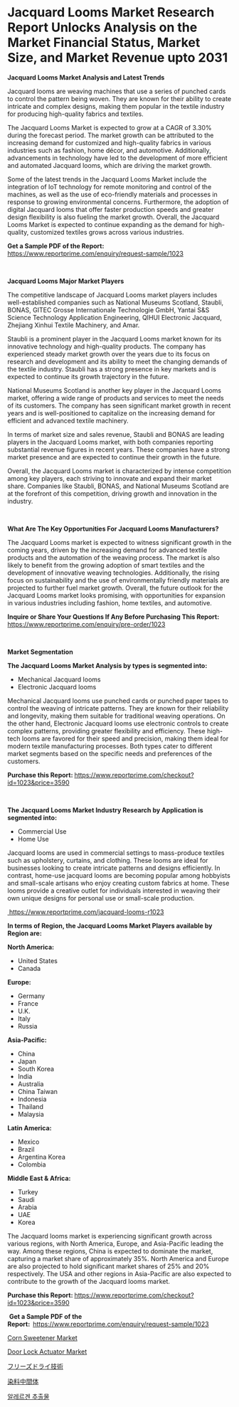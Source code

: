 <p><h1>Jacquard Looms Market Research Report Unlocks Analysis on the Market Financial Status, Market Size, and Market Revenue upto 2031</h1></p><p><strong>Jacquard Looms Market Analysis and Latest Trends</strong></p>
<p><p>Jacquard looms are weaving machines that use a series of punched cards to control the pattern being woven. They are known for their ability to create intricate and complex designs, making them popular in the textile industry for producing high-quality fabrics and textiles.</p><p>The Jacquard Looms Market is expected to grow at a CAGR of 3.30% during the forecast period. The market growth can be attributed to the increasing demand for customized and high-quality fabrics in various industries such as fashion, home décor, and automotive. Additionally, advancements in technology have led to the development of more efficient and automated Jacquard looms, which are driving the market growth.</p><p>Some of the latest trends in the Jacquard Looms Market include the integration of IoT technology for remote monitoring and control of the machines, as well as the use of eco-friendly materials and processes in response to growing environmental concerns. Furthermore, the adoption of digital Jacquard looms that offer faster production speeds and greater design flexibility is also fueling the market growth. Overall, the Jacquard Looms Market is expected to continue expanding as the demand for high-quality, customized textiles grows across various industries.</p></p>
<p><strong>Get a Sample PDF of the Report:&nbsp;</strong> <a href="https://www.reportprime.com/enquiry/request-sample/1023">https://www.reportprime.com/enquiry/request-sample/1023</a></p>
<p>&nbsp;</p>
<p><strong>Jacquard Looms Major Market Players</strong></p>
<p><p>The competitive landscape of Jacquard Looms market players includes well-established companies such as National Museums Scotland, Staubli, BONAS, GITEC Grosse Internationale Technologie GmbH, Yantai S&S Science Technology Application Engineering, QIHUI Electronic Jacquard, Zhejiang Xinhui Textile Machinery, and Amar. </p><p>Staubli is a prominent player in the Jacquard Looms market known for its innovative technology and high-quality products. The company has experienced steady market growth over the years due to its focus on research and development and its ability to meet the changing demands of the textile industry. Staubli has a strong presence in key markets and is expected to continue its growth trajectory in the future.</p><p>National Museums Scotland is another key player in the Jacquard Looms market, offering a wide range of products and services to meet the needs of its customers. The company has seen significant market growth in recent years and is well-positioned to capitalize on the increasing demand for efficient and advanced textile machinery.</p><p>In terms of market size and sales revenue, Staubli and BONAS are leading players in the Jacquard Looms market, with both companies reporting substantial revenue figures in recent years. These companies have a strong market presence and are expected to continue their growth in the future.</p><p>Overall, the Jacquard Looms market is characterized by intense competition among key players, each striving to innovate and expand their market share. Companies like Staubli, BONAS, and National Museums Scotland are at the forefront of this competition, driving growth and innovation in the industry.</p></p>
<p>&nbsp;</p>
<p><strong>What Are The Key Opportunities For Jacquard Looms Manufacturers?</strong></p>
<p><p>The Jacquard Looms market is expected to witness significant growth in the coming years, driven by the increasing demand for advanced textile products and the automation of the weaving process. The market is also likely to benefit from the growing adoption of smart textiles and the development of innovative weaving technologies. Additionally, the rising focus on sustainability and the use of environmentally friendly materials are projected to further fuel market growth. Overall, the future outlook for the Jacquard Looms market looks promising, with opportunities for expansion in various industries including fashion, home textiles, and automotive.</p></p>
<p><strong>Inquire or Share Your Questions If Any Before Purchasing This Report:</strong> <a href="https://www.reportprime.com/enquiry/pre-order/1023">https://www.reportprime.com/enquiry/pre-order/1023</a></p>
<p>&nbsp;</p>
<p><strong>Market Segmentation</strong></p>
<p><strong>The Jacquard Looms Market Analysis by types is segmented into:</strong></p>
<p><ul><li>Mechanical Jacquard looms</li><li>Electronic Jacquard looms</li></ul></p>
<p><p>Mechanical Jacquard looms use punched cards or punched paper tapes to control the weaving of intricate patterns. They are known for their reliability and longevity, making them suitable for traditional weaving operations. On the other hand, Electronic Jacquard looms use electronic controls to create complex patterns, providing greater flexibility and efficiency. These high-tech looms are favored for their speed and precision, making them ideal for modern textile manufacturing processes. Both types cater to different market segments based on the specific needs and preferences of the customers.</p></p>
<p><strong>Purchase this Report:&nbsp;</strong><a href="https://www.reportprime.com/checkout?id=1023&price=3590">https://www.reportprime.com/checkout?id=1023&price=3590</a></p>
<p>&nbsp;</p>
<p><strong>The Jacquard Looms Market Industry Research by Application is segmented into:</strong></p>
<p><ul><li>Commercial Use</li><li>Home Use</li></ul></p>
<p><p>Jacquard looms are used in commercial settings to mass-produce textiles such as upholstery, curtains, and clothing. These looms are ideal for businesses looking to create intricate patterns and designs efficiently. In contrast, home-use jacquard looms are becoming popular among hobbyists and small-scale artisans who enjoy creating custom fabrics at home. These looms provide a creative outlet for individuals interested in weaving their own unique designs for personal use or small-scale production.</p></p>
<p><a href="https://www.reportprime.com/jacquard-looms-r1023">&nbsp;https://www.reportprime.com/jacquard-looms-r1023</a></p>
<p><strong>In terms of Region, the Jacquard Looms Market Players available by Region are:</strong></p>
<p>
    <p> <strong> North America: </strong>
        <ul>
            <li>United States</li>
            <li>Canada</li>
        </ul>
        </p> 
    <p> <strong> Europe: </strong>
        <ul>
            <li>Germany</li>
            <li>France</li>
            <li>U.K.</li>
            <li>Italy</li>
            <li>Russia</li>
        </ul>
        </p> 
    <p> <strong> Asia-Pacific: </strong>
        <ul>
            <li>China</li>
            <li>Japan</li>
            <li>South Korea</li>
            <li>India</li>
            <li>Australia</li>
            <li>China Taiwan</li>
            <li>Indonesia</li>
            <li>Thailand</li>
            <li>Malaysia</li>
        </ul>
        </p> 
    <p> <strong> Latin America: </strong>
        <ul>
            <li>Mexico</li>
            <li>Brazil</li>
            <li>Argentina Korea</li>
            <li>Colombia</li>
        </ul>
        </p> 
    <p> <strong> Middle East & Africa: </strong>
        <ul>
            <li>Turkey</li>
            <li>Saudi</li>
            <li>Arabia</li>
            <li>UAE</li>
            <li>Korea</li>
        </ul>
    </p>
    </p>
<p><p>The Jacquard looms market is experiencing significant growth across various regions, with North America, Europe, and Asia-Pacific leading the way. Among these regions, China is expected to dominate the market, capturing a market share of approximately 35%. North America and Europe are also projected to hold significant market shares of 25% and 20% respectively. The USA and other regions in Asia-Pacific are also expected to contribute to the growth of the Jacquard looms market.</p></p>
<p><strong>Purchase this Report: </strong><a href="https://www.reportprime.com/checkout?id=1023&price=3590">https://www.reportprime.com/checkout?id=1023&price=3590</a></p>
<p>&nbsp;<strong>Get a Sample PDF of the Report:&nbsp;&nbsp;</strong><a href="https://www.reportprime.com/enquiry/request-sample/1023">https://www.reportprime.com/enquiry/request-sample/1023</a></p>
<p><strong></strong></p>
<p><p><a href="https://issuu.com/reportprime-2/docs/corn-sweetener-market-size-2030.pptx">Corn Sweetener Market</a></p><p><a href="https://issuu.com/reportprime-2/docs/door-lock-actuator-market-size-2030.pptx">Door Lock Actuator Market</a></p><p><a href="https://github.com/RudySimonis2023/Market-Research-Report-List-1/blob/main/838481870765.md">フリーズドライ技術</a></p><p><a href="https://github.com/NikitaBruen/Market-Research-Report-List-1/blob/main/888863770766.md">染料中間体</a></p><p><a href="https://github.com/JosefaRice/Market-Research-Report-List-1/blob/main/786597568291.md">알레르겐 추출물</a></p></p>
